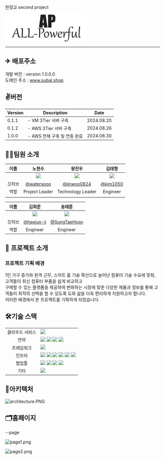 한정교 second project

![logo](https://github.com/watersooo/project2/blob/main/All-powerful/logo.png)

---
## ✈ 배포주소

개발 버전 : version 1.0.0.0 </br>
도메인 주소 : www.subal.shop </br>

## ✌️버전
| Version | Description | Date |
| --- | --- | --- |
| 0.1.1 | - VM 3Tier 서버 구축 | 2024.08.20 |
| 0.1.2 | - AWS 3Tier 서버 구축 | 2024.08.26 |
| 1.0.0 | - AWS 전체 구축 및 연동 완료 | 2024.08.30 |



## 🧑‍💻팀원 소개

| 이름 | 노현수 | 왕진우 | 김태형 |
| :------------: | :------------: | :------------: | :------------: |
|  | <img src= "https://avatars.githubusercontent.com/u/175070823?v=4" width="150"/> | <img src= "https://avatars.githubusercontent.com/u/174772006?v=4" width="150"/> | <img src= "https://avatars.githubusercontent.com/u/175917221?v=4" width="150"/>  |
| 깃허브 | [@watersooo](https://github.com/watersooo) | [@jinwoo0824](https://github.com/jinwoo0824) | [@kim1050](https://github.com/kim1050) |
| 역할 | Project Leader | Technology Leader | Engineer |
|  |  |  |  |

| 이름 | 김희준 | 송태훈 |
| :------------: | :------------: | :------------: |
|  | <img src="https://avatars.githubusercontent.com/u/174393496?v=4" width="150"/> | <img src="https://avatars.githubusercontent.com/u/106800250?v=4" width="150"/> |
| 깃허브 | [@heejun-ii](https://github.com/heejun-ii) | [@SongTaeHoon](https://github.com/SongTaeHoon) |
| 역할 | Engineer | Engineer |



## 📌 프로젝트 소개


### 프로젝트 기획 배경
1인 가구 증가와 원격 근무, 스마트 홈 기술 확산으로 늘어난 컴퓨터 기술 수요에 맞춰, 고객들이 최신 컴퓨터 부품을 쉽게 비교하고 </br>
구매할 수 있는 플랫폼을 제공하여 변화하는 시장에 맞춘 다양한 제품과 정보를 통해 고객들이 최적의 선택을 할 수 있도록 도와 삶을 더욱 편리하게 지원하고자 합니다. </br>
이러한 배경에서 본 프로젝트를 기획하게 되었습니다. </br>
## 🛠기술 스택

<table>
<tr>
 <td align="center">클라우드 서비스</td>
 <td>
  <img src="https://img.shields.io/badge/amazonaws-232F3E?style=for-the-badge&logo=amazonaws&logoColor=white">
 </td>
</tr>
	
<tr>
 <td align="center">언어</td>
 <td>
  <img src="https://img.shields.io/badge/JavaScript-F7DF1E?style=for-the-badge&logo=JavaScript&logoColor=ffffff"/>
  <img src="https://img.shields.io/badge/Java-orange?style=for-the-badge&logo=Java&logoColor=white"/>
  <img src="https://img.shields.io/badge/html5-E34F26?style=for-the-badge&logo=html5&logoColor=white"> 	 
  <img src="https://img.shields.io/badge/css-1572B6?style=for-the-badge&logo=css3&logoColor=white"/>
 </td>
</tr>
	
<tr>
 <td align="center">프레임워크</td>
 <td>
  <img src="https://img.shields.io/badge/Spring-6DB33F?style=for-the-badge&logo=Spring&logoColor=ffffff"/> 
</tr>

<tr>
 <td align="center">인프라</td>
 <td>
  <img src="https://img.shields.io/badge/mariaDB-003545?style=for-the-badge&logo=mariaDB&logoColor=white">
  <img src="https://img.shields.io/badge/tomcat-F8DC75?style=for-the-badge&logo=apachetomcat&logoColor=black">
	<img src="https://img.shields.io/badge/nginx-009639?style=for-the-badge&logo=nginx&logoColor=white">
  <img src="https://img.shields.io/badge/docker-2496ED?style=for-the-badge&logo=docker&logoColor=ffffff"/>
  <img src="https://img.shields.io/badge/linux-FCC624?style=for-the-badge&logo=linux&logoColor=black">
  <img src="https://img.shields.io/badge/oracle-F80000?style=for-the-badge&logo=oracle&logoColor=white"> 
  
<tr>
 <td align="center">협업툴</td>
 <td>
    <img src="https://img.shields.io/badge/Whatap-005BAC?style=for-the-badge&logoColor=white"/>
    <img src="https://img.shields.io/badge/JMeter-D22128?style=for-the-badge&logo=apachejmeter&logoColor=white"/>	 
    <img src="https://img.shields.io/badge/Git-F05032?style=for-the-badge&logo=Git&logoColor=white"/>
    <img src="https://img.shields.io/badge/GitHub-181717?style=for-the-badge&logo=GitHub&logoColor=white"/> 
 </td>
</tr>
<tr>
 <td align="center">기타</td>
 <td>
    <img src="https://img.shields.io/badge/Notion-000000?style=for-the-badge&logo=Notion&logoColor=white"/> 
</tr>
</table>



## 🧱아키텍처
![architecture.PNG](All-powerful/architectur.png.jpg)



## 🗂홈페이지
--page

![page1.png](All-powerful/page1.png)		

![page2.png](All-powerful/page2.png)	
